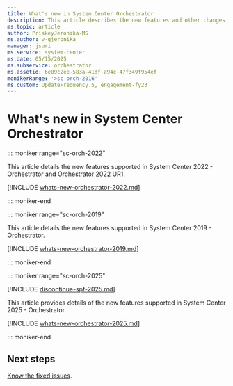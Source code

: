 ```yaml
---
title: What's new in System Center Orchestrator
description: This article describes the new features and other changes in System Center Orchestrator.
ms.topic: article
author: PriskeyJeronika-MS
ms.author: v-gjeronika
manager: jsuri
ms.service: system-center
ms.date: 05/15/2025
ms.subservice: orchestrator
ms.assetid: 6e89c2ee-583a-41df-a94c-47f349f954ef
monikerRange: '>sc-orch-2016'
ms.custom: UpdateFrequency.5, engagement-fy23
---
```


# What's new in System Center Orchestrator

::: moniker range="sc-orch-2022"

This article details the new features supported in System Center 2022 - Orchestrator and Orchestrator 2022 UR1.

[!INCLUDE [whats-new-orchestrator-2022.md](../includes/whats-new-orchestrator-2022.md)]

::: moniker-end

::: moniker range="sc-orch-2019"

This article details the new features supported in System Center 2019 - Orchestrator.

[!INCLUDE [whats-new-orchestrator-2019.md](../includes/whats-new-orchestrator-2019.md)]

::: moniker-end

::: moniker range="sc-orch-2025"

[!INCLUDE [discontinue-spf-2025.md](../includes/discontinue-spf-2025.md)]

This article provides details of the new features supported in System Center 2025 - Orchestrator.

[!INCLUDE [whats-new-orchestrator-2025.md](../includes/whats-new-orchestrator-2025.md)]

::: moniker-end

## Next steps

[Know the fixed issues](release-notes-orch.md).
